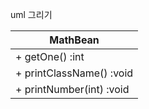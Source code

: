 
uml 그리기

| MathBean                 |
|--------------------------|
| + getOne() :int          |
| + printClassName() :void |
| + printNumber(int) :void |


